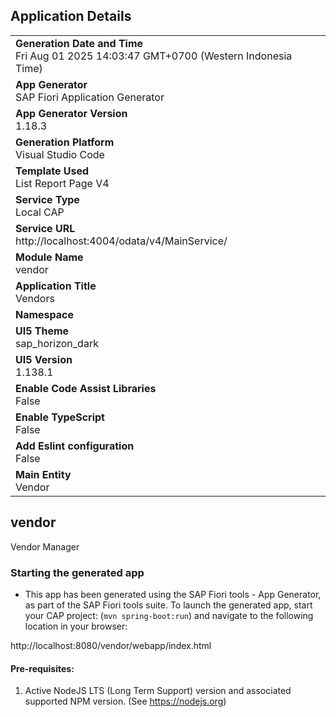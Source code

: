 ## Application Details
|               |
| ------------- |
|**Generation Date and Time**<br>Fri Aug 01 2025 14:03:47 GMT+0700 (Western Indonesia Time)|
|**App Generator**<br>SAP Fiori Application Generator|
|**App Generator Version**<br>1.18.3|
|**Generation Platform**<br>Visual Studio Code|
|**Template Used**<br>List Report Page V4|
|**Service Type**<br>Local CAP|
|**Service URL**<br>http://localhost:4004/odata/v4/MainService/|
|**Module Name**<br>vendor|
|**Application Title**<br>Vendors|
|**Namespace**<br>|
|**UI5 Theme**<br>sap_horizon_dark|
|**UI5 Version**<br>1.138.1|
|**Enable Code Assist Libraries**<br>False|
|**Enable TypeScript**<br>False|
|**Add Eslint configuration**<br>False|
|**Main Entity**<br>Vendor|

## vendor

Vendor Manager

### Starting the generated app

-   This app has been generated using the SAP Fiori tools - App Generator, as part of the SAP Fiori tools suite.  To launch the generated app, start your CAP project:  (```mvn spring-boot:run```) and navigate to the following location in your browser:

http://localhost:8080/vendor/webapp/index.html

#### Pre-requisites:

1. Active NodeJS LTS (Long Term Support) version and associated supported NPM version.  (See https://nodejs.org)


